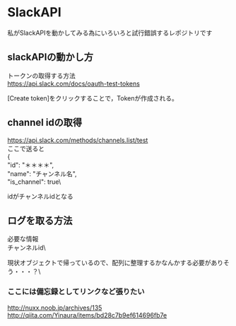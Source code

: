 # SlackAPI

私がSlackAPIを動かしてみる為にいろいろと試行錯誤するレポジトリです


## slackAPIの動かし方

トークンの取得する方法\
https://api.slack.com/docs/oauth-test-tokens


[Create token]をクリックすることで，Tokenが作成される。



## channel idの取得

https://api.slack.com/methods/channels.list/test
\
ここで送ると\
        {\
        "id": "＊＊＊＊",\
        "name": "チャンネル名",\
        "is_channel": true\

idがチャンネルidとなる


## ログを取る方法
必要な情報\
チャンネルid\

現状オブジェクトで帰っているので、配列に整理するかなんかする必要がありそう・・・？\



### ここには備忘録としてリンクなど張りたい

http://nuxx.noob.jp/archives/135 \
http://qiita.com/Yinaura/items/bd28c7b9ef614696fb7e

